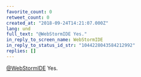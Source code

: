 ```yaml
---
favorite_count: 0
retweet_count: 0
created_at: "2018-09-24T14:21:07.000Z"
lang: und
full_text: "@WebStormIDE Yes."
in_reply_to_screen_name: WebStormIDE
in_reply_to_status_id_str: "1044228043584212992"
replies: []
---
```


[@WebStormIDE](https://twitter.com/WebStormIDE) Yes.
